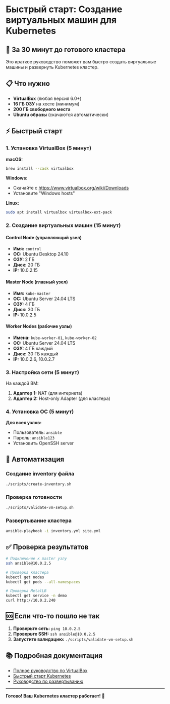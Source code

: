 # Быстрый старт: Создание виртуальных машин для Kubernetes

## 🚀 За 30 минут до готового кластера

Это краткое руководство поможет вам быстро создать виртуальные машины и развернуть Kubernetes кластер.

## 📋 Что нужно

- **VirtualBox** (любая версия 6.0+)
- **16 ГБ ОЗУ** на хосте (минимум)
- **200 ГБ свободного места**
- **Ubuntu образы** (скачаются автоматически)

## ⚡ Быстрый старт

### 1. Установка VirtualBox (5 минут)

**macOS:**
```bash
brew install --cask virtualbox
```

**Windows:**
- Скачайте с https://www.virtualbox.org/wiki/Downloads
- Установите "Windows hosts"

**Linux:**
```bash
sudo apt install virtualbox virtualbox-ext-pack
```

### 2. Создание виртуальных машин (15 минут)

#### Control Node (управляющий узел)
- **Имя:** `control`
- **ОС:** Ubuntu Desktop 24.10
- **ОЗУ:** 2 ГБ
- **Диск:** 20 ГБ
- **IP:** 10.0.2.15

#### Master Node (главный узел)
- **Имя:** `kube-master`
- **ОС:** Ubuntu Server 24.04 LTS
- **ОЗУ:** 4 ГБ
- **Диск:** 30 ГБ
- **IP:** 10.0.2.5

#### Worker Nodes (рабочие узлы)
- **Имена:** `kube-worker-01`, `kube-worker-02`
- **ОС:** Ubuntu Server 24.04 LTS
- **ОЗУ:** 4 ГБ каждый
- **Диск:** 30 ГБ каждый
- **IP:** 10.0.2.6, 10.0.2.7

### 3. Настройка сети (5 минут)

На каждой ВМ:
1. **Адаптер 1:** NAT (для интернета)
2. **Адаптер 2:** Host-only Adapter (для кластера)

### 4. Установка ОС (5 минут)

**Для всех узлов:**
- Пользователь: `ansible`
- Пароль: `ansible123`
- Установить OpenSSH server

## 🔧 Автоматизация

### Создание inventory файла
```bash
./scripts/create-inventory.sh
```

### Проверка готовности
```bash
./scripts/validate-vm-setup.sh
```

### Развертывание кластера
```bash
ansible-playbook -i inventory.yml site.yml
```

## ✅ Проверка результатов

```bash
# Подключение к master узлу
ssh ansible@10.0.2.5

# Проверка кластера
kubectl get nodes
kubectl get pods --all-namespaces

# Проверка MetalLB
kubectl get service -n demo
curl http://10.0.2.240
```

## 🆘 Если что-то пошло не так

1. **Проверьте сеть:** `ping 10.0.2.5`
2. **Проверьте SSH:** `ssh ansible@10.0.2.5`
3. **Запустите валидацию:** `./scripts/validate-vm-setup.sh`

## 📚 Подробная документация

- [Полное руководство по VirtualBox](VIRTUALBOX_SETUP_GUIDE.md)
- [Быстрый старт Kubernetes](QUICK_START.md)
- [Руководство по развертыванию](DEPLOYMENT_GUIDE.md)

---

**Готово! Ваш Kubernetes кластер работает! 🎉**

